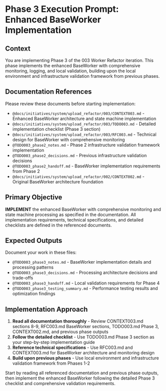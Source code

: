 # Phase 3 Execution Prompt: Enhanced BaseWorker Implementation

## Context
You are implementing Phase 3 of the 003 Worker Refactor iteration. This phase implements the enhanced BaseWorker with comprehensive monitoring, logging, and local validation, building upon the local environment and infrastructure validation framework from previous phases.

## Documentation References
Please review these documents before starting implementation:
- `@docs/initiatives/system/upload_refactor/003/CONTEXT003.md` - Enhanced BaseWorker architecture and state machine implementation
- `@docs/initiatives/system/upload_refactor/003/TODO003.md` - Detailed implementation checklist (Phase 3 section)
- `@docs/initiatives/system/upload_refactor/003/RFC003.md` - Technical design for BaseWorker with comprehensive monitoring
- `@TODO003_phase2_notes.md` - Phase 2 infrastructure validation framework implementation
- `@TODO003_phase2_decisions.md` - Previous infrastructure validation decisions
- `@TODO003_phase2_handoff.md` - BaseWorker implementation requirements from Phase 2
- `@docs/initiatives/system/upload_refactor/002/CONTEXT002.md` - Original BaseWorker architecture foundation

## Primary Objective
**IMPLEMENT** the enhanced BaseWorker with comprehensive monitoring and state machine processing as specified in the documentation. All implementation requirements, technical specifications, and detailed checklists are defined in the referenced documents.

## Expected Outputs
Document your work in these files:
- `@TODO003_phase3_notes.md` - BaseWorker implementation details and processing patterns
- `@TODO003_phase3_decisions.md` - Processing architecture decisions and trade-offs
- `@TODO003_phase3_handoff.md` - Local validation requirements for Phase 4
- `@TODO003_phase3_testing_summary.md` - Performance testing results and optimization findings

## Implementation Approach
1. **Read all documentation thoroughly** - Review CONTEXT003.md sections 8-9, RFC003.md BaseWorker sections, TODO003.md Phase 3, CONTEXT002.md, and previous phase outputs
2. **Follow the detailed checklist** - Use TODO003.md Phase 3 section as your step-by-step implementation guide
3. **Reference technical specifications** - Use RFC003.md and CONTEXT003.md for BaseWorker architecture and monitoring design
4. **Build upon previous phases** - Use local environment and infrastructure validation framework from Phases 1-2

Start by reading all referenced documentation and previous phase outputs, then implement the enhanced BaseWorker following the detailed Phase 3 checklist and comprehensive validation requirements.